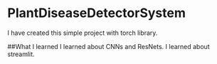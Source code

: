 # PlantDiseaseDetectorSystem
I have created this simple project with torch library.

##What I learned
I learned about CNNs and ResNets.
I learned about streamlit.
